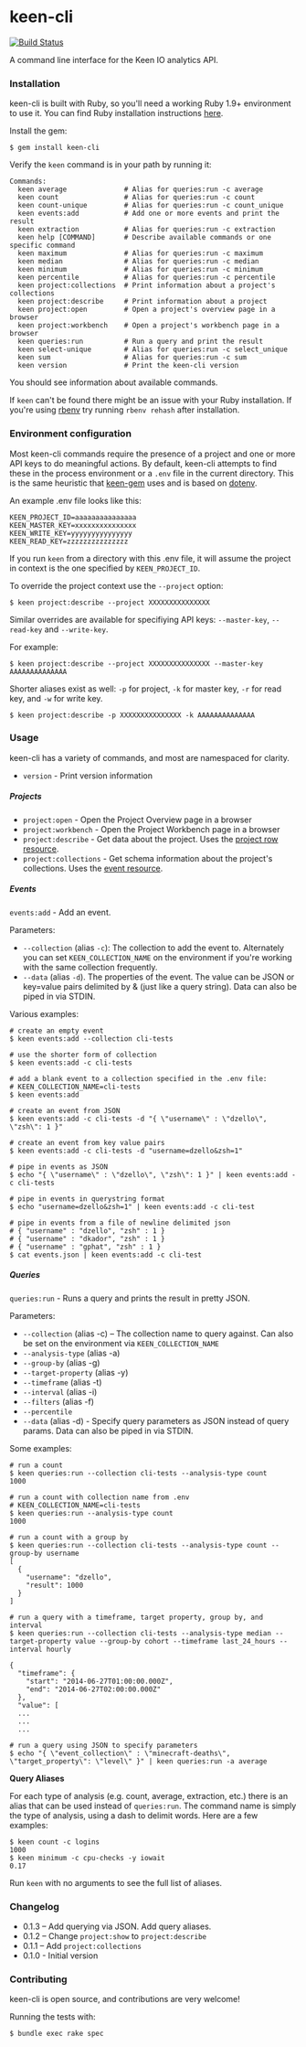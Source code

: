# keen-cli

[![Build Status](https://travis-ci.org/keenlabs/keen-cli.svg?branch=master)](https://travis-ci.org/keenlabs/keen-cli)

A command line interface for the Keen IO analytics API.

### Installation

keen-cli is built with Ruby, so you'll need a working Ruby 1.9+ environment to use it. You can find Ruby installation instructions [here](https://www.ruby-lang.org/en/installation/).

Install the gem:

``` shell
$ gem install keen-cli
```

Verify the `keen` command is in your path by running it:

``` shell
Commands:
  keen average              # Alias for queries:run -c average
  keen count                # Alias for queries:run -c count
  keen count-unique         # Alias for queries:run -c count_unique
  keen events:add           # Add one or more events and print the result
  keen extraction           # Alias for queries:run -c extraction
  keen help [COMMAND]       # Describe available commands or one specific command
  keen maximum              # Alias for queries:run -c maximum
  keen median               # Alias for queries:run -c median
  keen minimum              # Alias for queries:run -c minimum
  keen percentile           # Alias for queries:run -c percentile
  keen project:collections  # Print information about a project's collections
  keen project:describe     # Print information about a project
  keen project:open         # Open a project's overview page in a browser
  keen project:workbench    # Open a project's workbench page in a browser
  keen queries:run          # Run a query and print the result
  keen select-unique        # Alias for queries:run -c select_unique
  keen sum                  # Alias for queries:run -c sum
  keen version              # Print the keen-cli version
```

You should see information about available commands.

If `keen` can't be found there might be an issue with your Ruby installation. If you're using [rbenv](https://github.com/sstephenson/rbenv) try running `rbenv rehash` after installation.

### Environment configuration

Most keen-cli commands require the presence of a project and one or more API keys to do meaningful actions. By default, keen-cli attempts to find these in the process environment or a `.env` file in the current directory. This is the same heuristic that [keen-gem](https://github.com/keenlabs/keen-gem) uses and is based on [dotenv](https://github.com/bkeepers/dotenv).

An example .env file looks like this:

```
KEEN_PROJECT_ID=aaaaaaaaaaaaaaa
KEEN_MASTER_KEY=xxxxxxxxxxxxxxx
KEEN_WRITE_KEY=yyyyyyyyyyyyyyy
KEEN_READ_KEY=zzzzzzzzzzzzzzz
```

If you run `keen` from a directory with this .env file, it will assume the project in context is the one specified by `KEEN_PROJECT_ID`.

To override the project context use the `--project` option:

``` shell
$ keen project:describe --project XXXXXXXXXXXXXXX
```

Similar overrides are available for specifiying API keys: `--master-key`, `--read-key` and `--write-key`.

For example:

``` shell
$ keen project:describe --project XXXXXXXXXXXXXXX --master-key AAAAAAAAAAAAAA
```

Shorter aliases exist as well: `-p` for project, `-k` for master key, `-r` for read key, and `-w` for write key.

``` shell
$ keen project:describe -p XXXXXXXXXXXXXXX -k AAAAAAAAAAAAAA
```

### Usage

keen-cli has a variety of commands, and most are namespaced for clarity.

* `version` - Print version information

##### Projects

* `project:open` - Open the Project Overview page in a browser
* `project:workbench` - Open the Project Workbench page in a browser
* `project:describe` - Get data about the project. Uses the [project row resource](https://keen.io/docs/api/reference/#project-row-resource).
* `project:collections` - Get schema information about the project's collections. Uses the [event resource](https://keen.io/docs/api/reference/#event-resource).

##### Events

`events:add` - Add an event.

Parameters:

+ `--collection` (alias `-c`): The collection to add the event to. Alternately you can set `KEEN_COLLECTION_NAME` on the environment if you're working with the same collection frequently.
+ `--data` (alias `-d`). The properties of the event. The value can be JSON or key=value pairs delimited by & (just like a query string). Data can also be piped in via STDIN.

Various examples:

``` shell
# create an empty event
$ keen events:add --collection cli-tests

# use the shorter form of collection
$ keen events:add -c cli-tests

# add a blank event to a collection specified in the .env file:
# KEEN_COLLECTION_NAME=cli-tests
$ keen events:add

# create an event from JSON
$ keen events:add -c cli-tests -d "{ \"username\" : \"dzello\", \"zsh\": 1 }"

# create an event from key value pairs
$ keen events:add -c cli-tests -d "username=dzello&zsh=1"

# pipe in events as JSON
$ echo "{ \"username\" : \"dzello\", \"zsh\": 1 }" | keen events:add -c cli-tests

# pipe in events in querystring format
$ echo "username=dzello&zsh=1" | keen events:add -c cli-test

# pipe in events from a file of newline delimited json
# { "username" : "dzello", "zsh" : 1 }
# { "username" : "dkador", "zsh" : 1 }
# { "username" : "gphat", "zsh" : 1 }
$ cat events.json | keen events:add -c cli-test
```

##### Queries

`queries:run` - Runs a query and prints the result in pretty JSON.

Parameters:

+ `--collection` (alias -c) – The collection name to query against. Can also be set on the environment via `KEEN_COLLECTION_NAME`
+ `--analysis-type` (alias -a)
+ `--group-by` (alias -g)
+ `--target-property` (alias -y)
+ `--timeframe` (alias -t)
+ `--interval` (alias -i)
+ `--filters` (alias -f)
+ `--percentile`
+ `--data` (alias -d) - Specify query parameters as JSON instead of query params. Data can also be piped in via STDIN.

Some examples:

``` shell
# run a count
$ keen queries:run --collection cli-tests --analysis-type count
1000

# run a count with collection name from .env
# KEEN_COLLECTION_NAME=cli-tests
$ keen queries:run --analysis-type count
1000

# run a count with a group by
$ keen queries:run --collection cli-tests --analysis-type count --group-by username
[
  {
    "username": "dzello",
    "result": 1000
  }
]

# run a query with a timeframe, target property, group by, and interval
$ keen queries:run --collection cli-tests --analysis-type median --target-property value --group-by cohort --timeframe last_24_hours --interval hourly

{
  "timeframe": {
    "start": "2014-06-27T01:00:00.000Z",
    "end": "2014-06-27T02:00:00.000Z"
  },
  "value": [
  ...
  ...
  ...

# run a query using JSON to specify parameters
$ echo "{ \"event_collection\" : \"minecraft-deaths\", \"target_property\": \"level\" }" | keen queries:run -a average
```

**Query Aliases**

For each type of analysis (e.g. count, average, extraction, etc.) there is an alias that can be used
instead of `queries:run`. The command name is simply the type of analysis, using a dash to delimit words.
Here are a few examples:

``` shell
$ keen count -c logins
1000
$ keen minimum -c cpu-checks -y iowait
0.17
```

Run `keen` with no arguments to see the full list of aliases.

### Changelog

+ 0.1.3 – Add querying via JSON. Add query aliases.
+ 0.1.2 – Change `project:show` to `project:describe`
+ 0.1.1 – Add `project:collections`
+ 0.1.0 - Initial version

### Contributing

keen-cli is open source, and contributions are very welcome!

Running the tests with:

```
$ bundle exec rake spec
```
